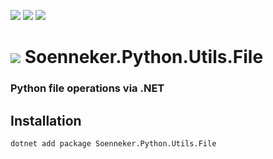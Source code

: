 [![](https://img.shields.io/nuget/v/soenneker.python.utils.file.svg?style=for-the-badge)](https://www.nuget.org/packages/soenneker.python.utils.file/)
[![](https://img.shields.io/github/actions/workflow/status/soenneker/soenneker.python.utils.file/publish-package.yml?style=for-the-badge)](https://github.com/soenneker/soenneker.python.utils.file/actions/workflows/publish-package.yml)
[![](https://img.shields.io/nuget/dt/soenneker.python.utils.file.svg?style=for-the-badge)](https://www.nuget.org/packages/soenneker.python.utils.file/)

# ![](https://user-images.githubusercontent.com/4441470/224455560-91ed3ee7-f510-4041-a8d2-3fc093025112.png) Soenneker.Python.Utils.File
### Python file operations via .NET

## Installation

```
dotnet add package Soenneker.Python.Utils.File
```
